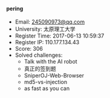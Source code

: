 #### pering  

* Email: 245090973@qq.com  
* University: 太原理工大学  
* Register Time: 2017-06-13 10:59:37  
* Register IP: 110.177.134.43  
* Score: 306  
* Solved challenges: 
  * Talk with the AI robot  
  * 真正的签到题  
  * SniperOJ-Web-Browser  
  * md5-vs-injection  
  * as fast as you can  
